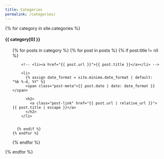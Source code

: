 ```yaml
---
title: Categories
permalink: /categories/
---
```


{% for category in site.categories %}
  <h4>{{ category[0] }}</h4>

  <ul class="post-list">

  {% for posts in category %}
    {% for post in posts %}
      {% if post.title != nil %}

        <!-- <li><a href="{{ post.url }}">{{ post.title }}</a></li> -->

        <li>
          {% assign date_format = site.minima.date_format | default: "%b %-d, %Y" %}
          <span class="post-meta">{{ post.date | date: date_format }}</span>

          <h2>
            <a class="post-link" href="{{ post.url | relative_url }}">{{ post.title | escape }}</a>
          </h2>
        </li>


      {% endif %}
    {% endfor %}
  {% endfor %}
  </ul>
{% endfor %}